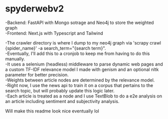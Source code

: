 # spyderwebv2
-Backend: FastAPI with Mongo sotrage and Neo4j to store the weighted graph<br>
-Frontend: Next.js with Typescript and Tailwind

-The crawler directory is where I dump to my neo4j graph via 'scrapy crawl {spider_name}' -a search_term="{search term}".<br>
-Eventually, I'll add this to a cronjob to keep me from having to do this manually.<br>
-It uses a selenium (headless) middleware to parse dynamic web pages and a custom TF-IDF relevance model I made with genism and an optional nltk parameter for better precision.<br>
-Weights between article nodes are determined by the relevance model.<br>
-Right now, I use the news api to train it on a corpus that pertains to the search topic, but will probably update this logic later.<br>
-Each article is treated as a node and I use TextBlob to do a e2e analysis on an article including sentiment and subjectivity analysis.

Will make this readme look nice eventually lol
